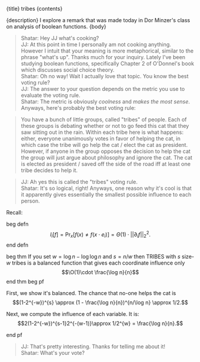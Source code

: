 {title}
tribes
{contents}

{description}
I explore a remark that was made today in Dor Minzer's class on
analysis of boolean functions.
{body}

> Shatar: Hey JJ what's cooking?\
> JJ: At this point in time I personally am not cooking anything.
However I intuit that your meaning is more metaphorical, similar
to the phrase "what's up". Thanks much for your inquiry. Lately
I've been studying boolean functions, specifically Chapter 2 of
O'Donnel's book which discusses social choice theory.\
> Shatar: Oh no way! Wait I actually love that topic. You know
the best voting rule?\
> JJ: The answer to your question depends on the metric you use
to evaluate the voting rule.\
> Shatar: The metric is obviously *coolness* and *makes the most
sense*. Anyways, here's probably the best voting rule:

> You have a bunch of little groups, called "tribes" of people.
Each of these groups is debating whether or not to go feed this
cat that they saw sitting out in the rain.
Within each tribe here is what happens: either, everyone
unanimously votes in favor of helping the cat, in which case the
tribe will go help the cat / elect the cat as president.
However, if anyone in the group opposes the decision to help the
cat the group will just argue about philosophy and ignore the
cat. The cat is elected as president / saved off the side of the
road iff at least one tribe decides to help it.

> JJ: Ah yes this is called the "tribes" voting rule.\
> Shatar: It's so logical, right! Anyways, one reason why it's
cool is that it apparently gives essentially the smallest
possible influence to each person.

Recall: 

beg defn
$$I_i[f] = \Pr_x[f(x)\neq f(x\cdot e_i)] = \Theta(1)\cdot
||\partial_i f||_2^{2}.$$
end defn

beg thm
If you set $w = \log n-\log \log n$ and $s = n/w$ then 
TRIBES with $s$ size-$w$ tribes is a balanced function that gives
each coordinate influence only 
$$\O(1)\cdot \frac{\log n}{n}$$
end thm
beg pf

First, we show it's balanced.
The chance that no-one helps the cat is 
$$(1-2^{-w})^{s} \approx (1 - \frac{\log n}{n})^{n/\log n} \approx 1/2.$$

Next, we compute the influence of each variable. It is:
$$2(1-2^{-w})^{s-1}2^{-(w-1)}\approx 1/2^{w} = \frac{\log n}{n}.$$

end pf

> JJ: That's pretty interesting. Thanks for telling me about it!\
> Shatar: What's your vote?

<cat>

